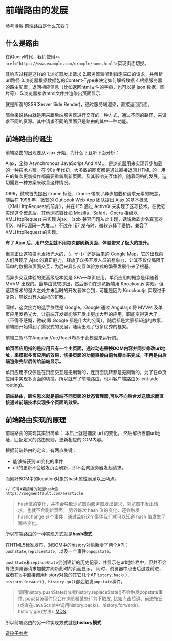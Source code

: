 # 前端路由的发展

参考博客
[前端路由是什么东西？](https://blog.csdn.net/weixin_39717076/article/details/80650506)


## 什么是路由
在jQuery时代，我们使用`<a href="https://www.example.com/example/home.html">`实现页面切换。

其响应过程是这样的
1.浏览器发出请求
2.服务器监听到指定端口的请求，并解析url路径
3.浏览器根据数据包的Content-Type来决定如何解析数据
4.根据服务器的路由配置，返回相应信息（比如返回html文件的字串，也可以是 json 数据，图片等）
5.浏览器接收html文件并渲染出页面显示

就是所谓的SSR(Server Side Render)，通过服务端渲染，直接返回页面。

简单来说路由就是用来跟后端服务器进行交互的一种方式，通过不同的路径，来请求不同的资源。其中请求不同的页面只是路由的其中一种功能。

## 前端路由的诞生

前端路由的出现要从 ajax 开始，为什么？且听下面分析：

Ajax，全称 Asynchronous JavaScript And XML，是浏览器用来实现异步加载的一种技术方案。在 90s 年代初，大多数的网页都是通过直接返回 HTML 的，用户的每次更新操作都需要重新刷新页面。及其影响交互体验，随着网络的发展，迫切需要一种方案来改善这种情况。

1996，微软首先提出 iframe 标签，iframe 带来了异步加载和请求元素的概念，随后在 1998 年，微软的 Outloook Web App 团队提出 Ajax 的基本概念（XMLHttpRequest的前身），并在 IE5 通过 ActiveX 来实现了这项技术。在微软实现这个概念后，其他浏览器比如 Mozilia，Safari，Opera 相继以 XMLHttpRequest 来实现 Ajax。（sob 兼容问题从此出现，话说微软命名真喜欢用X，MFC源码一大堆。。）不过在 IE7 发布时，微软选择了妥协，兼容了 XMLHttpRequest 的实现。

**有了 Ajax 后，用户交互就不用每次都刷新页面，体验带来了极大的提升。**

但真正让这项技术发扬光大的，(｡･∀･)ﾉﾞ还是后来的 Google Map，它的出现向人们展现了 Ajax 的真正魅力，释放了众多开发人员的想象力，让其不仅仅局限于简单的数据和页面交互，为后来异步交互体验方式的繁荣发展带来了根基。

而异步交互体验的更高级版本就是 SPA—单页应用。单页应用的概念是伴随着 MVVM 出现的。最早由微软提出，然后他们在浏览器端用 Knockoutjs 实现。但这项技术的强大之处并未当时的开发者体会到，可能是因为 Knockoutjs 实现过于复杂，导致没有大面积的扩散。

同样，这次接力的选手依然是 Google。Google 通过 Angularjs 将 MVVM 及单页应用发扬光大，让前端开发者能够开发出更加大型的应用，职能变得更大了。（不得不感慨，微软 跟 Google 都是伟大的公司）。随后都是大家都知道的故事，前端圈开始得到了爆发式的发展，陆续出现了很多优秀的框架。

前端三驾马车Angular,Vue,React均基于此模型来运行的。

**单页面应用指的是应用只有一个主页面，通过动态替换DOM内容并同步修改url地址，来模拟多页应用的效果，切换页面的功能直接由前台脚本来完成，不再是由后端渲染完毕后传给前端显示。**

单页应用不仅仅是在页面交互是无刷新的，连页面跳转都是无刷新的，为了在单页应用中实现多页面的切换，所以就有了前端路由，也叫客户端路由(client side routing)。

**前端路由，顾名思义就是前端不同页面的状态管理器,可以不向后台发送请求而直接通过前端技术实现多个页面的效果。**

## 前端路由实现的原理
前端路由的实现其实很简单：
本质上就是捕获 url 的变化， 然后解析当前url地址，匹配定义的路由规则，更新相应的DOM内容。

根据前端路由的定义，有两点关键：
- 能够捕获到url变化的事件
- url的更新不会触发页面刷新，即不会向服务器发起请求。

而刚好BOM中的location对象的hash属性满足以上两点。
```
// 符号#紧接着的就是hash值
https://segmentfault.com/a#article
```
> hash值的变化，并不会导致浏览器向服务器发出请求，浏览器不发出请求，也就不会刷新页面。
> 另外每次 hash 值的变化，还会触发 hashchange 这个事件，通过监听这个事件我们就可以知道 hash 值发生了哪些变化。

所以前端路由的一种实现方式就是**hash模式**

在HTML5标准发布，对BOM中的history对象新增了两个API：`pushState`,`replaceState`，以及一个事件`onpopstate`。

`pushState`和`replaceState`会创建新的历史记录，并显示在url地址栏中，但并不会导致浏览器请求加载并刷新此时的页面显示。
同时，浏览器中点击后退或前进，或者在js中直接调用history对象的其它几个API`istory.back()、history.forward()、history.go()`都会触发`popstate`事件。

> 调用history.pushState()或者history.replaceState()不会触发popstate事件. popstate事件只会在浏览器某些行为下触发, 比如点击后退、前进按钮(或者在JavaScript中调用history.back()、history.forward()、history.go()方法).
[MDN](https://developer.mozilla.org/zh-CN/docs/Web/API/Window/onpopstate)

所以前端路由的另一种实现方式就是**history模式**

[造轮子参考](https://www.cnblogs.com/dashnowords/p/9671213.html)